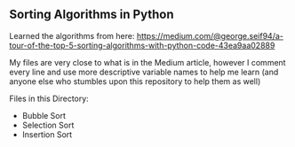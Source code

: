 Sorting Algorithms in Python
---

Learned the algorithms from here: https://medium.com/@george.seif94/a-tour-of-the-top-5-sorting-algorithms-with-python-code-43ea9aa02889

My files are very close to what is in the Medium article, however I comment every line and use more descriptive variable names to help me learn
(and anyone else who stumbles upon this repository to help them as well)

Files in this Directory:
* Bubble Sort
* Selection Sort
* Insertion Sort